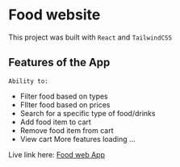 # Food website

This project was built with `React` and `TailwindCSS`

## Features of the App
`Ability to:`
- Filter food based on types
- FIlter food based on prices
- Search for a specific type of food/drinks
- Add food item to cart
- Remove food item from cart
- View cart
 More features loading ...

Live link here: [Food web App](https://food-web-app-dwhyq.vercel.app/)

